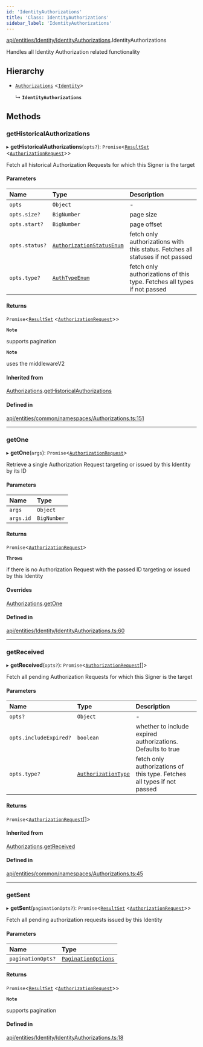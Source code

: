 ```yaml
---
id: 'IdentityAuthorizations'
title: 'Class: IdentityAuthorizations'
sidebar_label: 'IdentityAuthorizations'
---
```


[api/entities/Identity/IdentityAuthorizations](../../../../../modules/API/Entities/Identity/IdentityAuthorizations/IdentityAuthorizations.md).IdentityAuthorizations

Handles all Identity Authorization related functionality

## Hierarchy

- [`Authorizations`](../../Common/Namespaces/Authorizations/Authorizations.md) \<[`Identity`](../Identity.md)\>

  ↳ **`IdentityAuthorizations`**

## Methods

### getHistoricalAuthorizations

▸ **getHistoricalAuthorizations**(`opts?`): `Promise`\<[`ResultSet`](../../../../../interfaces/Types/ResultSet/ResultSet.md) \<[`AuthorizationRequest`](../../AuthorizationRequest/AuthorizationRequest.md)\>\>

Fetch all historical Authorization Requests for which this Signer is the target

#### Parameters

| Name           | Type                                                                                                       | Description                                                                    |
| :------------- | :--------------------------------------------------------------------------------------------------------- | :----------------------------------------------------------------------------- |
| `opts`         | `Object`                                                                                                   | -                                                                              |
| `opts.size?`   | `BigNumber`                                                                                                | page size                                                                      |
| `opts.start?`  | `BigNumber`                                                                                                | page offset                                                                    |
| `opts.status?` | [`AuthorizationStatusEnum`](../../../../../enums/Types/AuthorizationStatusEnum/AuthorizationStatusEnum.md) | fetch only authorizations with this status. Fetches all statuses if not passed |
| `opts.type?`   | [`AuthTypeEnum`](../../../../../enums/Types/AuthTypeEnum/AuthTypeEnum.md)                                  | fetch only authorizations of this type. Fetches all types if not passed        |

#### Returns

`Promise`\<[`ResultSet`](../../../../../interfaces/Types/ResultSet/ResultSet.md) \<[`AuthorizationRequest`](../../AuthorizationRequest/AuthorizationRequest.md)\>\>

**`Note`**

supports pagination

**`Note`**

uses the middlewareV2

#### Inherited from

[Authorizations](../../Common/Namespaces/Authorizations/Authorizations.md).[getHistoricalAuthorizations](../../Common/Namespaces/Authorizations/Authorizations.md#gethistoricalauthorizations)

#### Defined in

[api/entities/common/namespaces/Authorizations.ts:151](https://github.com/PolymeshAssociation/polymesh-sdk/blob/2d3ac2aea/src/api/entities/common/namespaces/Authorizations.ts#L151)

---

### getOne

▸ **getOne**(`args`): `Promise`\<[`AuthorizationRequest`](../../AuthorizationRequest/AuthorizationRequest.md)\>

Retrieve a single Authorization Request targeting or issued by this Identity by its ID

#### Parameters

| Name      | Type        |
| :-------- | :---------- |
| `args`    | `Object`    |
| `args.id` | `BigNumber` |

#### Returns

`Promise`\<[`AuthorizationRequest`](../../AuthorizationRequest/AuthorizationRequest.md)\>

**`Throws`**

if there is no Authorization Request with the passed ID targeting or issued by this Identity

#### Overrides

[Authorizations](../../Common/Namespaces/Authorizations/Authorizations.md).[getOne](../../Common/Namespaces/Authorizations/Authorizations.md#getone)

#### Defined in

[api/entities/Identity/IdentityAuthorizations.ts:60](https://github.com/PolymeshAssociation/polymesh-sdk/blob/2d3ac2aea/src/api/entities/Identity/IdentityAuthorizations.ts#L60)

---

### getReceived

▸ **getReceived**(`opts?`): `Promise`\<[`AuthorizationRequest`](../../AuthorizationRequest/AuthorizationRequest.md)[]\>

Fetch all pending Authorization Requests for which this Signer is the target

#### Parameters

| Name                   | Type                                                                                     | Description                                                             |
| :--------------------- | :--------------------------------------------------------------------------------------- | :---------------------------------------------------------------------- |
| `opts?`                | `Object`                                                                                 | -                                                                       |
| `opts.includeExpired?` | `boolean`                                                                                | whether to include expired authorizations. Defaults to true             |
| `opts.type?`           | [`AuthorizationType`](../../../../../enums/Types/AuthorizationType/AuthorizationType.md) | fetch only authorizations of this type. Fetches all types if not passed |

#### Returns

`Promise`\<[`AuthorizationRequest`](../../AuthorizationRequest/AuthorizationRequest.md)[]\>

#### Inherited from

[Authorizations](../../Common/Namespaces/Authorizations/Authorizations.md).[getReceived](../../Common/Namespaces/Authorizations/Authorizations.md#getreceived)

#### Defined in

[api/entities/common/namespaces/Authorizations.ts:45](https://github.com/PolymeshAssociation/polymesh-sdk/blob/2d3ac2aea/src/api/entities/common/namespaces/Authorizations.ts#L45)

---

### getSent

▸ **getSent**(`paginationOpts?`): `Promise`\<[`ResultSet`](../../../../../interfaces/Types/ResultSet/ResultSet.md) \<[`AuthorizationRequest`](../../AuthorizationRequest/AuthorizationRequest.md)\>\>

Fetch all pending authorization requests issued by this Identity

#### Parameters

| Name              | Type                                                                                          |
| :---------------- | :-------------------------------------------------------------------------------------------- |
| `paginationOpts?` | [`PaginationOptions`](../../../../../interfaces/Types/PaginationOptions/PaginationOptions.md) |

#### Returns

`Promise`\<[`ResultSet`](../../../../../interfaces/Types/ResultSet/ResultSet.md) \<[`AuthorizationRequest`](../../AuthorizationRequest/AuthorizationRequest.md)\>\>

**`Note`**

supports pagination

#### Defined in

[api/entities/Identity/IdentityAuthorizations.ts:18](https://github.com/PolymeshAssociation/polymesh-sdk/blob/2d3ac2aea/src/api/entities/Identity/IdentityAuthorizations.ts#L18)
